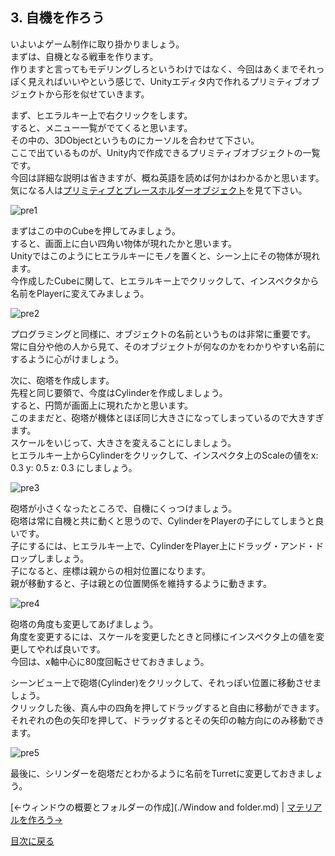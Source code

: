 ## 3. 自機を作ろう

いよいよゲーム制作に取り掛かりましょう。  
まずは、自機となる戦車を作ります。  
作りますと言ってもモデリングしろというわけではなく、今回はあくまでそれっぽく見えればいいやという感じで、Unityエディタ内で作れるプリミティブオブジェクトから形を似せていきます。

まず、ヒエラルキー上で右クリックをします。  
すると、メニュー一覧がでてくると思います。  
その中の、3DObjectというものにカーソルを合わせて下さい。  
ここで出ているものが、Unity内で作成できるプリミティブオブジェクトの一覧です。  
今回は詳細な説明は省きますが、概ね英語を読めば何かはわかるかと思います。  
気になる人は[プリミティブとプレースホルダーオブジェクト](https://docs.unity3d.com/jp/current/Manual/PrimitiveObjects.html)を見て下さい。  

![pre1](../Images/Primitive1.png)

まずはこの中のCubeを押してみましょう。  
すると、画面上に白い四角い物体が現れたかと思います。  
Unityではこのようにヒエラルキーにモノを置くと、シーン上にその物体が現れます。  
今作成したCubeに関して、ヒエラルキー上でクリックして、インスペクタから名前をPlayerに変えてみましょう。  

![pre2](../Images/Primitive2.png)

プログラミングと同様に、オブジェクトの名前というものは非常に重要です。  
常に自分や他の人から見て、そのオブジェクトが何なのかをわかりやすい名前にするように心がけましょう。  

次に、砲塔を作成します。  
先程と同じ要領で、今度はCylinderを作成しましょう。  
すると、円筒が画面上に現れたかと思います。  
このままだと、砲塔が機体とほぼ同じ大きさになってしまっているので大きすぎます。  
スケールをいじって、大きさを変えることにしましょう。  
ヒエラルキー上からCylinderをクリックして、インスペクタ上のScaleの値をx: 0.3 y: 0.5 z: 0.3 にしましょう。  

![pre3](../Images/Primitive3.png)

砲塔が小さくなったところで、自機にくっつけましょう。  
砲塔は常に自機と共に動くと思うので、CylinderをPlayerの子にしてしまうと良いです。  
子にするには、ヒエラルキー上で、CylinderをPlayer上にドラッグ・アンド・ドロップしましょう。  
子になると、座標は親からの相対位置になります。  
親が移動すると、子は親との位置関係を維持するように動きます。  

![pre4](../Images/Primitive4.png)


砲塔の角度も変更してあげましょう。  
角度を変更するには、スケールを変更したときと同様にインスペクタ上の値を変更してやれば良いです。  
今回は、x軸中心に80度回転させておきましょう。

シーンビュー上で砲塔(Cylinder)をクリックして、それっぽい位置に移動させましょう。  
クリックした後、真ん中の四角を押してドラッグすると自由に移動ができます。  
それぞれの色の矢印を押して、ドラッグするとその矢印の軸方向にのみ移動できます。  

![pre5](../Images/Primitive5.png)

最後に、シリンダーを砲塔だとわかるように名前をTurretに変更しておきましょう。  

[←ウィンドウの概要とフォルダーの作成](./Window and folder.md) | [マテリアルを作ろう→](./MakeMaterial.md)

[目次に戻る](../../README.md)  
